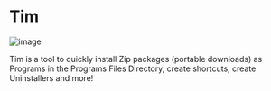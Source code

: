 # Tim
![image](https://user-images.githubusercontent.com/39488765/195969252-1e394090-4642-45bb-ae45-7cdc39d9fcb0.png)

Tim is a tool to quickly install Zip packages (portable downloads) as Programs in the Programs Files Directory, create shortcuts, create Uninstallers and more!
